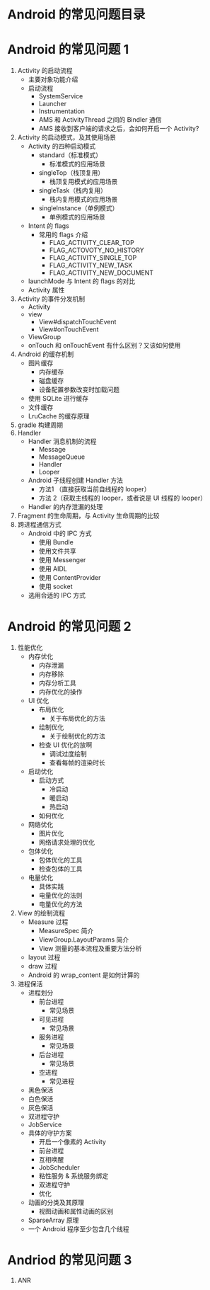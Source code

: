 # Android 的常见问题目录

# Android 的常见问题 1

1. Activity 的启动流程
   * 主要对象功能介绍
   * 启动流程
     * SystemService
     * Launcher
     * Instrumentation
     * AMS 和 ActivityThread 之间的 Bindler 通信
     * AMS 接收到客户端的请求之后，会如何开启一个 Activity?
2. Activity 的启动模式，及其使用场景
   * Activity 的四种启动模式
     * standard（标准模式）
       * 标准模式的应用场景
     * singleTop（栈顶复用）
       * 栈顶复用模式的应用场景
     * singleTask（栈内复用）
       * 栈内复用模式的应用场景
     * singleInstance（单例模式）
       * 单例模式的应用场景
   * Intent 的 flags
     * 常用的 flags 介绍
       * FLAG_ACTIVITY_CLEAR_TOP
       * FLAG_ACTOVOTY_NO_HISTORY
       * FLAG_ACTIVITY_SINGLE_TOP
       * FLAG_ACTIVITY_NEW_TASK
       * FLAG_ACTIVITY_NEW_DOCUMENT
   * launchMode 与 Intent 的 flags 的对比
   * Activity 属性
3. Activity 的事件分发机制
   * Activity
   * view
     * View#dispatchTouchEvent
     * View#onTouchEvent
   * ViewGroup
   * onTouch 和 onTouchEvent 有什么区别？又该如何使用
4. Android 的缓存机制
   * 图片缓存
     * 内存缓存
     * 磁盘缓存
     * 设备配置参数改变时加载问题
   * 使用 SQLite 进行缓存
   * 文件缓存
   * LruCache 的缓存原理
5.  gradle 构建周期
6. Handler
   * Handler 消息机制的流程
     * Message
     * MessageQueue
     * Handler
     * Looper
   * Android 子线程创建 Handler 方法
     * 方法1 （直接获取当前自线程的 looper）
     * 方法 2（获取主线程的 looper，或者说是 UI 线程的 looper）
   * Handler 的内存泄漏的处理
7.  Fragment 的生命周期，与 Activity 生命周期的比较
8. 跨进程通信方式
   * Android 中的 IPC 方式
     * 使用 Bundle
     * 使用文件共享
     * 使用 Messenger
     * 使用 AIDL
     * 使用 ContentProvider
     * 使用 socket
   * 选用合适的 IPC 方式

# Android 的常见问题 2

1. 性能优化
   * 内存优化
     * 内存泄漏
     * 内存移除
     * 内存分析工具
     * 内存优化的操作
   * UI 优化
     * 布局优化
       * 关于布局优化的方法
     * 绘制优化
       * 关于绘制优化的方法
     * 检查 UI 优化的放啊
       * 调试过度绘制
       * 查看每帧的渲染时长
   * 启动优化
     * 启动方式
       * 冷启动
       * 暖启动
       * 热启动
     * 如何优化
   * 网络优化
     * 图片优化
     * 网络请求处理的优化
   * 包体优化
     * 包体优化的工具
     * 检查包体的工具
   * 电量优化
     * 具体实践
     * 电量优化的法则
     * 电量优化的方法
2. View 的绘制流程
   * Measure 过程
     * MeasureSpec 简介
     * ViewGroup.LayoutParams 简介
     * View 测量的基本流程及重要方法分析
   * layout 过程
   * draw 过程
   * Android 的 wrap_content 是如何计算的
3. 进程保活
   * 进程划分
     * 前台进程
       * 常见场景
     * 可见进程
       * 常见场景
     * 服务进程
       * 常见场景
     * 后台进程
       * 常见场景
     * 空进程
       * 常见进程
   * 黑色保活
   * 白色保活
   * 灰色保活
   * 双进程守护
   * JobService
   * 具体的守护方案
     * 开启一个像素的 Activity
     * 前台进程
     * 互相唤醒
     * JobScheduler
     * 粘性服务 & 系统服务绑定
     * 双进程守护
     * 优化
   * 动画的分类及其原理
     * 视图动画和属性动画的区别
   * SparseArray 原理
   * 一个 Android 程序至少包含几个线程

# Andriod 的常见问题 3

1. ANR

   
